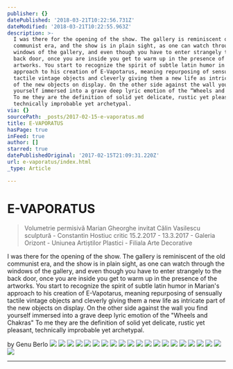 ```yaml
---
publisher: {}
datePublished: '2018-03-21T10:22:56.731Z'
dateModified: '2018-03-21T10:22:55.963Z'
description: >-
  I was there for the opening of the show. The gallery is reminiscent of the old
  communist era, and the show is in plain sight, as one can watch through the
  windows of the gallery, and even though you have to enter strangely to the
  back door, once you are inside you get to warm up in the presence of the
  artworks. You start to recognize the spirit of subtle latin humor in Marian’s
  approach to his creation of E-Vapotarus, meaning repurposing of sensually
  tactile vintage objects and cleverly giving them a new life as intricate part
  of the new objects on display. On the other side against the wall you find
  yourself immersed into a grave deep lyric emotion of the “Wheels and Chakras”
  To me they are the definition of solid yet delicate, rustic yet pleasant,
  technically improbable yet archetypal.
via: {}
sourcePath: _posts/2017-02-15-e-vaporatus.md
title: E-VAPORATUS
hasPage: true
inFeed: true
author: []
starred: true
datePublishedOriginal: '2017-02-15T21:09:31.220Z'
url: e-vaporatus/index.html
_type: Article

---
```

# E-VAPORATUS

> Volumetrie permisivă Marian Gheorghe invitat Călin Vasilescu sculptură - Constantin Hostiuc critic
> 15.2.2017 - 13.3.2017 - Galeria Orizont - Uniunea Artiștilor Plastici - Filiala Arte Decorative

I was there for the opening of the show. The gallery is reminiscent of the old communist era, and the show is in plain sight, as one can watch through the windows of the gallery, and even though you have to enter strangely to the back door, once you are inside you get to warm up in the presence of the artworks. You start to recognize the spirit of subtle latin humor in Marian's approach to his creation of E-Vapotarus, meaning repurposing of sensually tactile vintage objects and cleverly giving them a new life as intricate part of the new objects on display. On the other side against the wall you find yourself immersed into a grave deep lyric emotion of the "Wheels and Chakras" To me they are the definition of solid yet delicate, rustic yet pleasant, technically improbable yet archetypal.

by Genu Berlo
![](https://s3-us-west-2.amazonaws.com/the-grid-img/p/872a343723797adac76b56ac7a1d7d45160da100.jpg)
![](https://the-grid-user-content.s3-us-west-2.amazonaws.com/49ce6da8-7e68-4cfe-8f50-fe251a976d5a.jpg)
![](https://the-grid-user-content.s3-us-west-2.amazonaws.com/677d2401-7dfe-41a8-8993-8d2d25f42b91.jpg)
![](https://s3-us-west-2.amazonaws.com/the-grid-img/p/ec8e96156d7fd17ffc65fe3fea6abb106488fca7.jpg)
![](https://s3-us-west-2.amazonaws.com/the-grid-img/p/4f2ac74950ce27215700f050dc2db6ce4baaacb0.jpg)
![](https://the-grid-user-content.s3-us-west-2.amazonaws.com/1be7078b-f292-4351-bbf1-b247818f3d4d.jpg)
![](https://s3-us-west-2.amazonaws.com/the-grid-img/p/de0b50a6f82257ed59a5c2106499325c140d67b1.jpg)
![](https://s3-us-west-2.amazonaws.com/the-grid-img/p/f4ddbb8dca3220790d7426fde0c9bfde74a4d6eb.jpg)
![](https://the-grid-user-content.s3-us-west-2.amazonaws.com/aba9ae89-3993-4013-ab71-75ac57a20587.jpg)
![](https://s3-us-west-2.amazonaws.com/the-grid-img/p/41d838483f33d24aae200d7e066806fd9431f48d.jpg)
![](https://s3-us-west-2.amazonaws.com/the-grid-img/p/823d7c4e1ed6874a5e114b40322fece028f435f9.jpg)
![](https://s3-us-west-2.amazonaws.com/the-grid-img/p/4ab7f62dade822086653dffbd2c691054342d7b0.jpg)
![](https://the-grid-user-content.s3-us-west-2.amazonaws.com/2ef35d5a-ad26-4fa4-8b81-595de3f29992.jpg)
![](https://the-grid-user-content.s3-us-west-2.amazonaws.com/a8752fa1-6776-4bde-982e-991fcbb84b12.jpg)
![](https://s3-us-west-2.amazonaws.com/the-grid-img/p/6fcf677d972001b742c174eb4a291a013715b5dd.jpg)
![](https://s3-us-west-2.amazonaws.com/the-grid-img/p/e206e4a7a59cd662718bcf1e9858101a58262a2e.jpg)
![](https://s3-us-west-2.amazonaws.com/the-grid-img/p/291d82b05c6c1e6126584cd5642e31b85c1a5c9b.jpg)
![](https://the-grid-user-content.s3-us-west-2.amazonaws.com/16e003f6-5fda-418b-99fe-9cc6a3fda66e.jpg)
![](https://the-grid-user-content.s3-us-west-2.amazonaws.com/889192ea-ddd7-45d4-80bb-143f3668eb9f.jpg)
![](https://the-grid-user-content.s3-us-west-2.amazonaws.com/afb9f49d-ce42-4949-8a05-52e187a86684.jpg)
![](https://the-grid-user-content.s3-us-west-2.amazonaws.com/7ec1b9d4-3d07-45dc-ab2c-72c0196c05c8.jpg)

---
